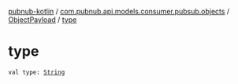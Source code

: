 [pubnub-kotlin](../../index.md) / [com.pubnub.api.models.consumer.pubsub.objects](../index.md) / [ObjectPayload](index.md) / [type](./type.md)

# type

`val type: `[`String`](https://kotlinlang.org/api/latest/jvm/stdlib/kotlin/-string/index.html)